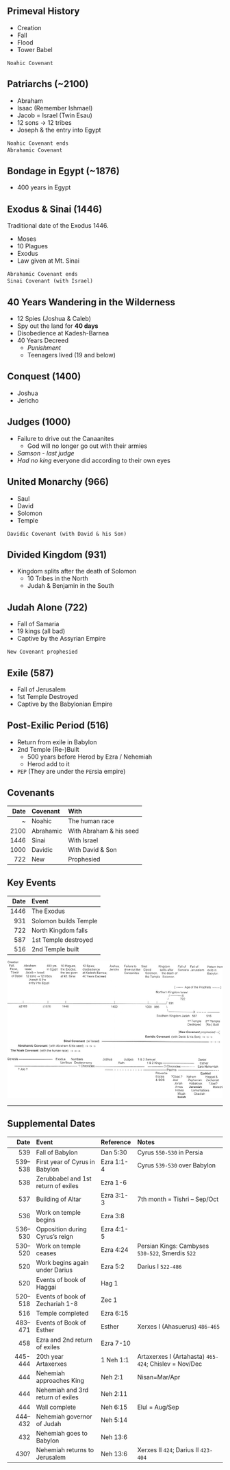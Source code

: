 ## Primeval History

- Creation
- Fall
- Flood
- Tower Babel

```
Noahic Covenant
```

## Patriarchs (~2100)

- Abraham
- Isaac (Remember Ishmael)
- Jacob = Israel (Twin Esau)
- 12 sons -> 12 tribes
- Joseph & the entry into Egypt

```
Noahic Covenant ends
Abrahamic Covenant
```

## Bondage in Egypt (~1876)

- 400 years in Egypt

## Exodus & Sinai (1446)

Traditional date of the Exodus 1446.

- Moses
- 10 Plagues
- Exodus
- Law given at Mt. Sinai

```
Abrahamic Covenant ends
Sinai Covenant (with Israel)
```

## 40 Years Wandering in the Wilderness

- 12 Spies (Joshua & Caleb)
- Spy out the land for **40 days**
- Disobedience at Kadesh-Barnea
- 40 Years Decreed
  - _Punishment_
  - Teenagers lived (19 and below)

## Conquest (1400)

- Joshua
- Jericho

## Judges (1000)

- Failure to drive out the Canaanites
  - God will no longer go out with their armies
- _Samson - last judge_
- _Had no king_ everyone did according to their own eyes

## United Monarchy (966)

- Saul
- David
- Solomon
- Temple

```
Davidic Covenant (with David & his Son)
```

## Divided Kingdom (931)

- Kingdom splits after the death of Solomon
  - 10 Tribes in the North
  - Judah & Benjamin in the South

## Judah Alone (722)

- Fall of Samaria
- 19 kings (all bad)
- Captive by the Assyrian Empire

```
New Covenant prophesied
```

## Exile (587)

- Fall of Jerusalem
- 1st Temple Destroyed
- Captive by the Babylonian Empire

## Post-Exilic Period (516)

- Return from exile in Babylon
- 2nd Temple (Re-)Built
  - 500 years before Herod by Ezra / Nehemiah
  - Herod add to it
- `PEP` (They are under the `PE`rsia empire)

## Covenants
Date | Covenant | With
---: | :--- | :---
~ | Noahic | The human race
2100 | Abrahamic | With Abraham & his seed
1446 | Sinai | With Israel
1000 | Davidic | With David & Son
722 | New | Prophesied

## Key Events
Date | Event
---: | :---
1446 | The Exodus
931 | Solomon builds Temple
722 | North Kingdom falls
587 | 1st Temple destroyed
516 | 2nd Temple built

![Timeline of the Old Testament]

---
## Supplemental Dates

Date | Event | Reference | Notes
---: | :--- | :--- | :---
539 | Fall of Babylon | Dan 5:30 | Cyrus `550-530` in Persia
539–538 | First year of Cyrus in Babylon | Ezra 1:1-4 | Cyrus `539-530` over Babylon
538 | Zerubbabel and 1st return of exiles | Ezra 1-6 |
537 | Building of Altar | Ezra 3:1-3 | 7th month = Tishri – Sep/Oct
536 | Work on temple begins | Ezra 3:8
536–530 | Opposition during Cyrus’s reign | Ezra 4:1-5
530–520 | Work on temple ceases | Ezra 4:24 | Persian Kings: Cambyses `530-522`, Smerdis `522`
520 | Work begins again under Darius | Ezra 5:2 | Darius I  `522-486`
520 | Events of book of Haggai | Hag 1
520–518 | Events of book of Zechariah 1-8 | Zec 1
516 | Temple completed | Ezra 6:15
483–471 | Events of Book of Esther | Esther | Xerxes I (Ahasuerus) `486-465`
458 | Ezra and 2nd return of exiles | Ezra 7-10
445-444 | 20th year Artaxerxes | 1 Neh 1:1 | Artaxerxes I (Artahasta) `465-424`; Chislev = Nov/Dec
444 | Nehemiah approaches King | Neh 2:1 | Nisan=Mar/Apr
444 | Nehemiah and 3rd return of exiles | Neh 2:11
444 | Wall complete | Neh 6:15 | Elul = Aug/Sep
444–432 | Nehemiah governor of Judah | Neh 5:14
432 | Nehemiah goes to Babylon | Neh 13:6
430? | Nehemiah returns to Jerusalem | Neh 13:6 | Xerxes II  `424`; Darius II `423-404`

[Timeline of the Old Testament]: /assets/diagram/Picture1.jpg